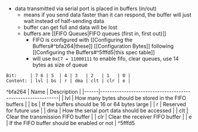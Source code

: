 - data transmitted via serial port is placed in buffers (in/out)
	- means if you send data faster than it can respond, the buffer will just wait instead of half-sending data
	- buffer can get full and data will be lost
	- buffers are [[FIFO Queues|FIFO queues (first in, first out)]]
		- FIFO is configured with [[Configuring the Buffers#^bfa264|these]] [[Configuration Bytes]] following [[Configuring the Buffers#^5fffd5|this spec table]]
		- will use `0xC7 = 11000111` to enable fifo, clear queues, use 14 bytes as size of queue
```
Bit:     | 7 6 | 5  | 4 | 3   | 2   | 1   | 0 |
Content: | lvl | bs | r | dma | clt | clr | e |
```
^bfa264
| Name | Description                                                |
|------|------------------------------------------------------------|
| lvl  | How many bytes should be stored in the FIFO buffers         |
| bs   | If the buffers should be 16 or 64 bytes large               |
| r    | Reserved for future use                                    |
| dma  | How the serial port data should be accessed                 |
| clt  | Clear the transmission FIFO buffer                          |
| clr  | Clear the receiver FIFO buffer                              |
| e    | If the FIFO buffer should be enabled or not                 | ^5fffd5
